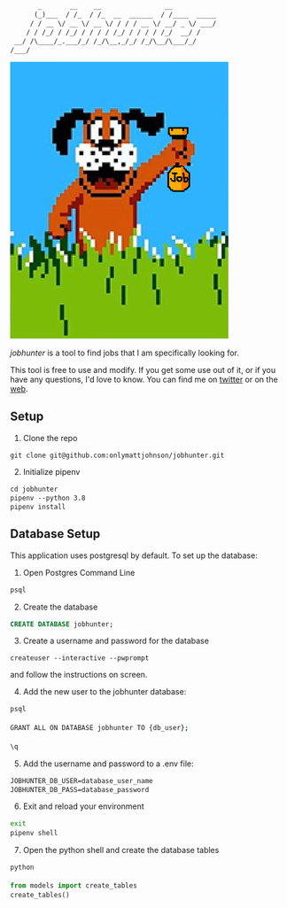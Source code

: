 ```
       _       __    __                __           
      (_)___  / /_  / /_  __  ______  / /____  _____
     / / __ \/ __ \/ __ \/ / / / __ \/ __/ _ \/ ___/
    / / /_/ / /_/ / / / / /_/ / / / / /_/  __/ /    
 __/ /\____/_.___/_/ /_/\__,_/_/ /_/\__/\___/_/     
/___/                                               
```

![A dog found a job](img/dog_found_job.png)

*jobhunter* is a tool to find jobs that I am specifically looking for.

This tool is free to use and modify. If you get some use out of it, or if you have any questions, I'd love to know. You can find me on [twitter](https://www.twitter.com/onlymattjohnson) or on the [web](http://onlymattjohnson.com).

## Setup

1. Clone the repo

```
git clone git@github.com:onlymattjohnson/jobhunter.git
```

2. Initialize pipenv

```
cd jobhunter
pipenv --python 3.8
pipenv install
```

## Database Setup

This application uses postgresql by default. To set up the database:

1. Open Postgres Command Line

```bash
psql
```

2. Create the database

```sql
CREATE DATABASE jobhunter;
```

3. Create a username and password for the database 

```
createuser --interactive --pwprompt
```

and follow the instructions on screen.

4. Add the new user to the jobhunter database:

```bash
psql

GRANT ALL ON DATABASE jobhunter TO {db_user};

\q
```

5. Add the username and password to a .env file:

```
JOBHUNTER_DB_USER=database_user_name
JOBHUNTER_DB_PASS=database_password
```

6. Exit and reload your environment

```bash
exit
pipenv shell
```

7. Open the python shell and create the database tables 

```python
python

from models import create_tables
create_tables()
```